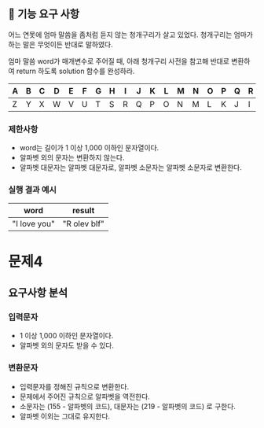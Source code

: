 ## 🚀 기능 요구 사항

어느 연못에 엄마 말씀을 좀처럼 듣지 않는 청개구리가 살고 있었다. 청개구리는 엄마가 하는 말은 무엇이든 반대로 말하였다.

엄마 말씀 word가 매개변수로 주어질 때, 아래 청개구리 사전을 참고해 반대로 변환하여 return 하도록 solution 함수를 완성하라.

| A | B | C | D | E | F | G | H | I | J | K | L | M | N | O | P | Q | R | S | T | U | V | W | X | Y | Z |
| --- | --- | --- | --- | --- | --- | --- | --- | --- | --- | --- | --- | --- | --- | --- | --- | --- | --- | --- | --- | --- | --- | --- | --- | --- | --- |
| Z | Y | X | W | V | U | T | S | R | Q | P | O | N | M | L | K | J | I | H | G | F | E | D | C | B | A |

### 제한사항

- word는 길이가 1 이상 1,000 이하인 문자열이다.
- 알파벳 외의 문자는 변환하지 않는다.
- 알파벳 대문자는 알파벳 대문자로, 알파벳 소문자는 알파벳 소문자로 변환한다.

### 실행 결과 예시

| word | result |
| --- | --- |
| "I love you" | "R olev blf" |

# 문제4
## 요구사항 분석
### 입력문자
 - 1 이상 1,000 이하인 문자열이다.
 - 알파벳 외의 문자도 받을 수 있다.

### 변환문자
 - 입력문자를 정해진 규칙으로 변환한다.
  - 문제에서 주어진 규칙으로 알파벳을 역전한다.
   - 소문자는 (155 - 알파벳의 코드), 대문자는 (219 - 알파벳의 코드) 로 구한다.
  - 알파벳 이외는 그대로 유지한다.
